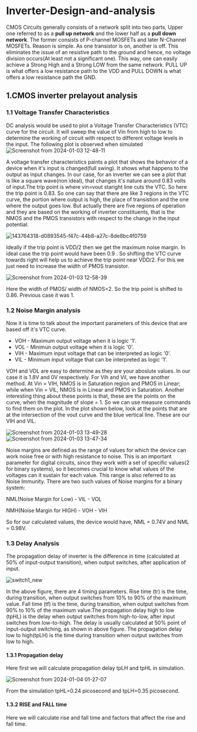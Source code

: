 # Inverter-Design-and-analysis
CMOS Circuits generally consists of a network split into two parts, Upper one referred to as a **pull up network** and the lower half as a **pull down network**. The former consists of P-channel MOSFETs and later N-Channel MOSFETs. Reason is simple. As one transistor is on, another is off. This eliminates the issue of an resistive path to the ground and hence, no voltage division occurs(At least not a significant one). This way, one can easily achieve a Strong High and a Strong LOW from the same network. PULL UP is what offers a low resistance path to the VDD and PULL DOWN is what offers a low resistance path the GND.

## 1.CMOS inverter prelayout analysis
### 1.1 Voltage Transfer Characteristics
DC analysis would be used to plot a Voltage Transfer Characteristics (VTC) curve for the circuit. It will sweep the value of Vin from high to low to determine the working of circuit with respect to different voltage levels in the input. The following plot is observed when simulated 
![Screenshot from 2024-01-03 12-48-11](https://github.com/K-shejuti/Inverter-Design-and-analysis/assets/152790020/c8b1eaae-658a-4ec0-9266-b37eb04ce82b)

A voltage transfer characteristics paints a plot that shows the behavior of a device when it's input is changed(full swing). It shows what happens to the output as input changes. In our case, for an inverter we can see a plot that is like a square wave(non ideal), that changes it's nature around 0.83 volts of input.The trip point is where vin=vout staright line cuts the VTC. So here the trip point is 0.83. So one can say that there are like 3 regions in the VTC curve, the portion where output is high, the place of transistion and the one where the output goes low. But actually there are five regions of operation and they are based on the working of inverter constituents, that is the NMOS and the PMOS transistors with respect to the change in the input potential.

![143764318-d0893545-f47c-44b8-a27c-8de8bc4f0759](https://github.com/K-shejuti/Inverter-Design-and-analysis/assets/152790020/4686bf1c-2d64-4fde-ad4a-d69af84029f1)

Ideally if the trip point is VDD/2 then we get the maximum noise margin. In ideal case the trip point would have been 0.9 . So shifting the VTC curve towards right will help us to achieve the trip point near VDD/2. For this we just need to increase the width of PMOS transistor.

![Screenshot from 2024-01-03 12-58-39](https://github.com/K-shejuti/Inverter-Design-and-analysis/assets/152790020/37980946-dfa7-4a99-8c5c-239861ebb45c)

Here the width of PMOS/ width of NMOS=2. So the trip point is shifted to 0.86. Previous case it was 1.
### 1.2 Noise Margin analysis

Now it is time to talk about the important parameters of this device that are based off it's VTC curve. 
- VOH - Maximum output voltage when it is logic '1'.
- VOL - Minimun output voltage when it is logic '0'.
- VIH - Maximum input voltage that can be interpreted as logic '0'.
- VIL - Minimum input voltage that can be interpreted as logic '1'.
  
VOH and VOL are easy to determine as they are your aboslute values. In our case it is 1.8V and 0V respectively. For Vih and Vil, we have another method. At Vin = VIH, NMOS is in Saturation region and PMOS in Linear; while when Vin = VIL, NMOS is in Linear and PMOS in Saturation. Another interesting thing about these points is that, these are the points on the curve, when the magnitude of slope = 1. So we can use measure commands to find them on the plot. In the plot shown below, look at the points that are at the intersection of the vout curve and the blue vertical line. These are our VIH and VIL.

![Screenshot from 2024-01-03 13-49-28](https://github.com/K-shejuti/Inverter-Design-and-analysis/assets/152790020/56359f12-a2c7-450f-840e-883d0c3744c2) ![Screenshot from 2024-01-03 13-47-34](https://github.com/K-shejuti/Inverter-Design-and-analysis/assets/152790020/8eff866f-78d1-4fa5-95ce-d044858e0f61)

Noise margins are defined as the range of values for which the device can work noise free or with high resistance to noise. This is an important parameter for digital circuits, since they work with a set of specific values(2 for binary systems), so it becomes crucial to know what values of the voltages can it sustain for each value. This range is also referred to as Noise Immunity. There are two such values of Noise margins for a binary system:

NML(Noise Margin for Low) - VIL - VOL

NMH(Noise Margin for HIGH) - VOH - VIH

So for our calculated values, the device would have, NML = 0.74V and NML = 0.98V.

### 1.3 Delay Analysis
The propagation delay of inverter  is the difference in time (calculated at 50% of input-output transition), when output switches, after application of input.

![switch1_new](https://github.com/K-shejuti/Inverter-Design-and-analysis/assets/152790020/78be9763-16a2-4da5-8281-af9fb0e21b77)

In the above figure, there are 4 timing parameters. Rise time (tr) is the time, during transition, when output switches from 10% to 90% of the maximum value. Fall time (tf) is the time, during transition, when output switches from 90% to 10% of the maximum value.The propagation delay high to low (tpHL) is the delay when output switches from high-to-low, after input switches from low-to-high. The delay is usually calculated at 50% point of input-output switching, as shown in above figure. The propagation delay low to high(tpLH) is the time during transition when output switches from low to high.
#### 1.3.1 Propagation delay
Here first we will calculate propagation delay tpLH and tpHL in simulation.

![Screenshot from 2024-01-04 01-27-07](https://github.com/K-shejuti/Inverter-Design-and-analysis/assets/152790020/6cf18a38-0c0e-4d47-a7ed-3aa9b96b265f)

From the simulation tpHL=0.24 picosecond and tpLH=0.35 picosecond.

#### 1.3.2 RISE and FALL time
Here we will calculate rise and fall time and factors that affect the rise and fall time. 














